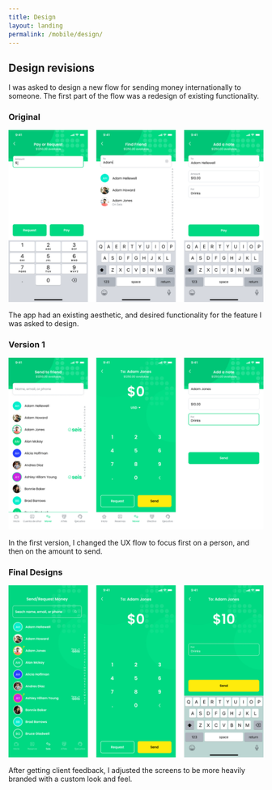 ```yaml
---
title: Design
layout: landing
permalink: /mobile/design/
---
```


<div class="entry-content">
    <h2>Design revisions</h2>
    <p class="inner">I was asked to design a new flow for sending money internationally to someone. The first part of the flow was a redesign of existing functionality.</p>
    <div class="entries-grid">
        <div class="entry">
            <h3 class="entry-title">Original</h3>
            <img src="/assets/images/original-design.png" class="entry-image" alt="Original designs">
            <p class="entry-excerpt">The app had an existing aesthetic, and desired functionality for the feature I was asked to design.</p>
        </div>
        <div class="entry">
            <h3 class="entry-title">Version 1</h3>
            <img src="/assets/images/version-one.png" class="entry-image" alt="Design iteration">
            <p class="entry-excerpt">In the first version, I changed the UX flow to focus first on a person, and then on the amount to send.</p>
        </div>
        <div class="entry">
            <h3 class="entry-title">Final Designs</h3>
            <img src="/assets/images/final-design.png" class="entry-image" alt="Final designs">
            <p class="entry-excerpt">After getting client feedback, I adjusted the screens to be more heavily branded with a custom look and feel.</p>
        </div>
    </div>
</div>
